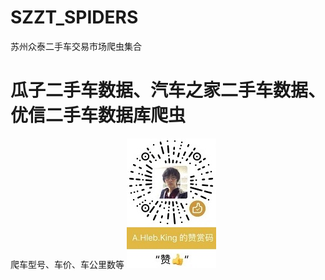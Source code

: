# SZZT_SPIDERS
苏州众泰二手车交易市场爬虫集合

瓜子二手车数据、汽车之家二手车数据、优信二手车数据库爬虫
======================================
爬车型号、车价、车公里数等
 ![Sponsor me](https://github.com/wangzhenjjcn/IMAGE/blob/master/StarMe.jpg)

